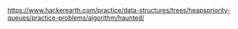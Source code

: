 https://www.hackerearth.com/practice/data-structures/trees/heapspriority-queues/practice-problems/algorithm/haunted/
